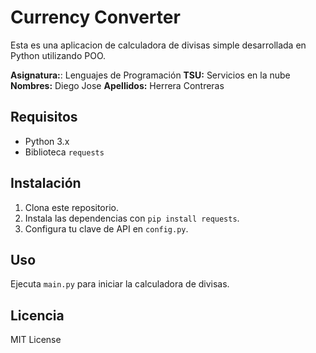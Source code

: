 # Currency Converter

Esta es una aplicacion de calculadora de divisas simple desarrollada en Python utilizando POO.

**Asignatura:**: Lenguajes de Programación
**TSU:** Servicios en la nube
**Nombres:** Diego Jose
**Apellidos:** Herrera Contreras 

## Requisitos 

- Python 3.x
- Biblioteca  `requests`

## Instalación

1. Clona este repositorio.
2. Instala las dependencias con `pip install requests`.
3. Configura tu clave de API en `config.py`.

## Uso

Ejecuta `main.py` para iniciar la calculadora de divisas.

## Licencia

MIT License